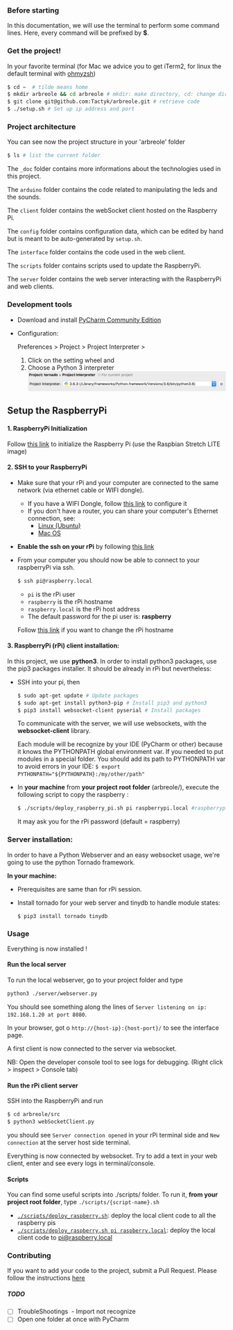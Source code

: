 ### Before starting

In this documentation, we will use the terminal to perform some command lines. Here, every command will be prefixed by **$**.

### Get the project!

In your favorite terminal (for Mac we advice you to get iTerm2, for linux the default terminal with [ohmyzsh](https://github.com/robbyrussell/oh-my-zsh))

```sh
$ cd ~  # tilde means home
$ mkdir arbreole && cd arbreole # mkdir: make directory, cd: change directory
$ git clone git@github.com:Tactyk/arbreole.git # retrieve code
$ ./setup.sh # Set up ip address and port
```

### Project architecture

You can see now the project structure in your 'arbreole' folder

```sh
$ ls # list the current folder
```

The `_doc` folder contains more informations about the technologies used in this project.

The `arduino` folder contains the code related to manipulating the leds and the sounds.

The `client` folder contains the webSocket client hosted on the Raspberry Pi.

The `config` folder contains configuration data, which can be edited by hand but is meant to be auto-generated by `setup.sh`.

The `interface` folder contains the code used in the web client.

The `scripts` folder contains scripts used to update the RaspberryPi.

The `server` folder contains the web server interacting with the RaspberryPi and web clients.

### Development tools

* Download and install [PyCharm Community Edition](https://www.jetbrains.com/pycharm/download/)

* Configuration:

  Preferences > Project > Project Interpreter >

  1. Click on the setting wheel and
  2. Choose a Python 3 interpreter ![Choose a Python 3 interpreter](./_doc/img/python_interpreter.png)

## Setup the RaspberryPi

#### 1. RaspberryPi Initialization

Follow [this link](https://www.raspberrypi.org/documentation/installation/installing-images/README.md) to initialize the Raspberry Pi (use the Raspbian Stretch LITE image)

#### 2. SSH to your RaspberryPi

* Make sure that your rPi and your computer are connected to the same network (via ethernet cable or WIFI dongle).

  - If you have a WIFI Dongle, follow [this link](https://www.raspberrypi.org/documentation/configuration/wireless/wireless-cli.md) to configure it
  - If you don't have a router, you can share your computer's Ethernet connection, see:
    - [Linux (Ubuntu)](https://roughlea.wordpress.com/raspberry-pi-experiences/configure-the-raspberry-pi-to-share-a-linux-internet-connection/)
    - [Mac OS](https://medium.com/@tzhenghao/how-to-ssh-into-your-raspberry-pi-with-a-mac-and-ethernet-cable-636a197d055)

* **Enable the ssh on your rPi** by following [this link](https://www.raspberrypi.org/documentation/remote-access/ssh/)

* From your computer you should now be able to connect to your raspberryPi via ssh.

  ```sh
  $ ssh pi@raspberry.local
  ```

  - `pi` is the rPi user
  - `raspberry` is the rPi hostname
  - `raspberry.local` is the rPi host address
  - The default password for the pi user is: **raspberry**

  Follow [this link](https://thepihut.com/blogs/raspberry-pi-tutorials/19668676-renaming-your-raspberry-pi-the-hostname) if you want to change the rPi hostname

#### 3. RaspberryPi (rPi) client installation:

In this project, we use **python3**. In order to install python3 packages, use the pip3 packages installer. It should be already in rPi but nevertheless:

* SSH into your pi, then

  ```sh
  $ sudo apt-get update # Update packages
  $ sudo apt-get install python3-pip # Install pip3 and python3
  $ pip3 install websocket-client pyserial # Install packages
  ```

  To communicate with the server, we will use websockets, with the **websocket-client** library.

  Each module will be recognize by your IDE (PyCharm or other) because it knows the PYTHONPATH global environment var.
  If you needed to put modules in a special folder. You should add its path to PYTHONPATH var to avoid errors in your IDE: `$ export PYTHONPATH="${PYTHONPATH}:/my/other/path"`

* In **your machine** from **your project root folder** (arbreole/), execute the following script to copy the raspberry :

  ```sh
  $ ./scripts/deploy_raspberry_pi.sh pi raspberrypi.local #raspberrypi.local is the rPi host address
  ```

  It may ask you for the rPi password (default = raspberry)


### Server installation:

In order to have a Python Webserver and an easy websocket usage, we're going to use the python Tornado framework.

**In your machine:**

* Prerequisites are same than for rPi session.

* Install tornado for your web server and tinydb to handle module states:

  ```
  $ pip3 install tornado tinydb
  ```

### Usage

Everything is now installed !

#### Run the local server

To run the local webserver, go to your project folder and type

```sh
python3 ./server/webserver.py
```

You should see something along the lines of `Server listening on ip: 192.168.1.20 at port 8080`.

In your browser, got o `http://{host-ip}:{host-port}/` to see the interface page.

A first client is now connected to the server via websocket.

NB: Open the developer console tool to see logs for debugging. (Right click > inspect > Console tab)

#### Run the rPi client server

SSH into the RaspberryPi and run

```sh
$ cd arbreole/src
$ python3 webSocketClient.py
```

you should see `Server connection opened` in your rPi terminal side and `New connection` at the server host side terminal.

Everything is now connected by websocket. Try to add a text in your web client, enter and see every logs in terminal/console.

#### Scripts

You can find some useful scripts into ./scripts/ folder. To run it, **from your project root folder**, type `./scripts/{script-name}.sh`

* [`./scripts/deploy_raspberry.sh`](./scripts/deploy_raspberry.sh): deploy the local client code to all the raspberry pis
* [`./scripts/deploy_raspberry.sh pi raspberry.local`](./scripts/deploy_raspberry.sh): deploy the local client code to pi@raspberry.local

### Contributing

If you want to add your code to the project, submit a Pull Request. Please follow the instructions [here](./_doc/using_git.md#pull-requests)

##### TODO

* [ ] TroubleShootings  - Import not recognize
* [ ] Open one folder at once with PyCharm
